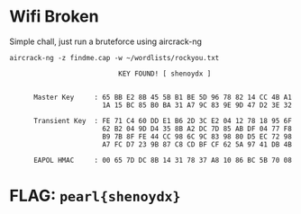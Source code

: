 # Wifi Broken

Simple chall, just run a bruteforce using aircrack-ng

`aircrack-ng -z findme.cap -w ~/wordlists/rockyou.txt`

```
                           KEY FOUND! [ shenoydx ]


      Master Key     : 65 BB E2 8B 45 5B B1 BE 5D 96 78 82 14 CC 4B A1
                       1A 15 BC 85 B0 BA 31 A7 9C 83 9E 9D 47 D2 3E 32

      Transient Key  : FE 71 C4 60 DD E1 B6 2D 3C E2 04 12 78 18 95 6F
                       62 B2 04 9D D4 35 8B A2 DC 7D 85 AB DF 04 77 F8
                       B9 7B 8F FE 44 CC 98 6C 9C 83 98 80 D5 EC 72 98
                       A7 FC D7 23 9B 87 C8 CD BF CF 62 5A 97 41 DB 4B

      EAPOL HMAC     : 00 65 7D DC 8B 14 31 78 37 A8 10 86 BC 5B 70 08
```

# FLAG: `pearl{shenoydx}`
